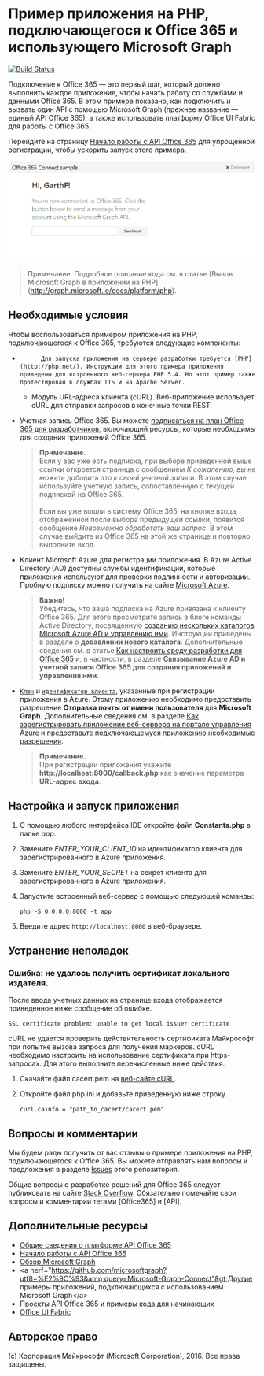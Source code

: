 # Пример приложения на PHP, подключающегося к Office 365 и использующего Microsoft Graph

[![Build Status](https://travis-ci.org/microsoftgraph/php-connect-rest-sample.svg?branch=master)](https://travis-ci.org/microsoftgraph/php-connect-rest-sample)

Подключение к Office 365 — это первый шаг, который должно выполнить каждое приложение, чтобы начать работу со службами и данными Office 365. В этом примере показано, как подключить и вызвать один API с помощью Microsoft Graph (прежнее название — единый API Office 365), а также использовать платформу Office UI Fabric для работы с Office 365.

Перейдите на страницу [Начало работы с API Office 365](http://dev.office.com/getting-started/office365apis?platform=option-php#setup) для упрощенной регистрации, чтобы ускорить запуск этого примера.

![Снимок экрана с примером приложения на PHP, подключающегося к Office 365](../readme-images/php-connect-rest-sample.png)

> Примечание. Подробное описание кода см. в статье [Вызов Microsoft Graph в приложении на PHP] (http://graph.microsoft.io/docs/platform/php).


## Необходимые условия

Чтобы воспользоваться примером приложения на PHP, подключающегося к Office 365, требуются следующие компоненты:

* 
            Для запуска приложения на сервере разработки требуется [PHP](http://php.net/). Инструкции для этого примера приложения приведены для встроенного веб-сервера PHP 5.4. Но этот пример также протестирован в службах IIS и на Apache Server.
	* Модуль URL-адреса клиента (cURL). Веб-приложение использует cURL для отправки запросов в конечные точки REST. 
* Учетная запись Office 365. Вы можете [подписаться на план Office 365 для разработчиков](https://aka.ms/devprogramsignup), включающий ресурсы, которые необходимы для создания приложений Office 365.

     > **Примечание.**<br />
     Если у вас уже есть подписка, при выборе приведенной выше ссылки откроется страница с сообщением *К сожалению, вы не можете добавить это к своей учетной записи*. В этом случае используйте учетную запись, сопоставленную с текущей подпиской на Office 365.<br /><br />
     Если вы уже вошли в систему Office 365, на кнопке входа, отображенной после выбора предыдущей ссылки, появится сообщение *Невозможно обработать ваш запрос*. В этом случае выйдите из Office 365 на этой же странице и повторно выполните вход.
* Клиент Microsoft Azure для регистрации приложения. В Azure Active Directory (AD) доступны службы идентификации, которые приложения используют для проверки подлинности и авторизации. Пробную подписку можно получить на сайте [Microsoft Azure](https://account.windowsazure.com/SignUp).

     > **Важно!**<br />
     Убедитесь, что ваша подписка на Azure привязана к клиенту Office 365. Для этого просмотрите запись в блоге команды Active Directory, посвященную [созданию нескольких каталогов Microsoft Azure AD и управлению ими](http://blogs.technet.com/b/ad/archive/2013/11/08/creating-and-managing-multiple-windows-azure-active-directories.aspx). Инструкции приведены в разделе о **добавлении нового каталога**. Дополнительные сведения см. в статье [Как настроить среду разработки для Office 365](ht5ps://msdn.microsoft.com/office/office365/howto/setup-development-environment#bk_CreateAzureSubscription) и, в частности, в разделе **Связывание Azure AD и учетной записи Office 365 для создания приложений и управления ими**.
* [```Ключ```](app/Constants.php#L29) и [```идентификатор клиента```](app/Constants.php#L30), указанные при регистрации приложения в Azure. Этому приложению необходимо предоставить разрешение **Отправка почты от имени пользователя** для **Microsoft Graph**. Дополнительные сведения см. в разделе [Как зарегистрировать приложение веб-сервера на портале управления Azure](https://msdn.microsoft.com/office/office365/HowTo/add-common-consent-manually#bk_RegisterServerApp) и [предоставьте подключающемуся приложению необходимые разрешения](https://github.com/microsoftgraph/php-connect-rest-sample/wiki/Grant-permissions-to-the-Connect-application-in-Azure).

     > **Примечание.**<br />
     При регистрации приложения укажите **http://localhost:8000/callback.php** как значение параметра **URL-адрес входа**.

## Настройка и запуск приложения

1. С помощью любого интерфейса IDE откройте файл **Constants.php** в папке *app*.
2. Замените *ENTER_YOUR_CLIENT_ID* на идентификатор клиента для зарегистрированного в Azure приложения.
3. Замените *ENTER_YOUR_SECRET* на секрет клиента для зарегистрированного в Azure приложения.
4. Запустите встроенный веб-сервер с помощью следующей команды:
    ```
    php -S 0.0.0.0:8000 -t app
    ```
    
5. Введите адрес ```http://localhost:8000``` в веб-браузере.

## Устранение неполадок

### Ошибка: не удалось получить сертификат локального издателя.

После ввода учетных данных на странице входа отображается приведенное ниже сообщение об ошибке.
```
SSL certificate problem: unable to get local issuer certificate
```

cURL не удается проверить действительность сертификата Майкрософт при попытке вызова запроса для получения маркеров. cURL необходимо настроить на использование сертификата при https-запросах. Для этого выполните перечисленные ниже действия.  

1. Скачайте файл cacert.pem на [веб-сайте cURL](http://curl.haxx.se/docs/caextract.html). 
2. Откройте файл php.ini и добавьте приведенную ниже строку.

	```
	curl.cainfo = "path_to_cacert/cacert.pem"
	```

## Вопросы и комментарии

Мы будем рады получить от вас отзывы о примере приложения на PHP, подключающегося к Office 365. Вы можете отправлять нам вопросы и предложения в разделе [Issues](https://github.com/microsoftgraph/php-connect-rest-sample/issues) этого репозитория.

Общие вопросы о разработке решений для Office 365 следует публиковать на сайте [Stack Overflow](http://stackoverflow.com/questions/tagged/Office365+API). Обязательно помечайте свои вопросы и комментарии тегами [Office365] и [API].
  
## Дополнительные ресурсы

* [Общие сведения о платформе API Office 365](https://msdn.microsoft.com/office/office365/howto/platform-development-overview)
* [Начало работы с API Office 365](http://dev.office.com/getting-started/office365apis)
* [Обзор Microsoft Graph](http://graph.microsoft.io/)
* &lt;a herf="https://github.com/microsoftgraph?utf8=%E2%9C%93&amp;query=Microsoft-Graph-Connect"&gt;Другие примеры приложений, подключающихся с использованием Microsoft Graph&lt;/a&gt;
* [Проекты API Office 365 и примеры кода для начинающих](https://msdn.microsoft.com/office/office365/howto/starter-projects-and-code-samples)
* [Office UI Fabric](https://github.com/OfficeDev/Office-UI-Fabric)

## Авторское право
(c) Корпорация Майкрософт (Microsoft Corporation), 2016. Все права защищены.


